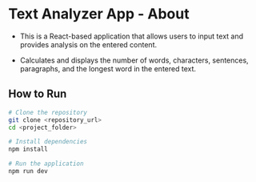 # Text Analyzer App - About

- This is a React-based application that allows users to input text and provides analysis on the entered content.

- Calculates and displays the number of words, characters, sentences, paragraphs, and the longest word in the entered text.

## How to Run
```bash
# Clone the repository
git clone <repository_url>
cd <project_folder>

# Install dependencies
npm install

# Run the application
npm run dev
